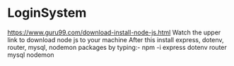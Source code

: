 # LoginSystem
https://www.guru99.com/download-install-node-js.html
Watch the upper link to download node js to your machine
After this install express, dotenv, router, mysql, nodemon packages by typing:-
npm -i express dotenv router mysql nodemon
